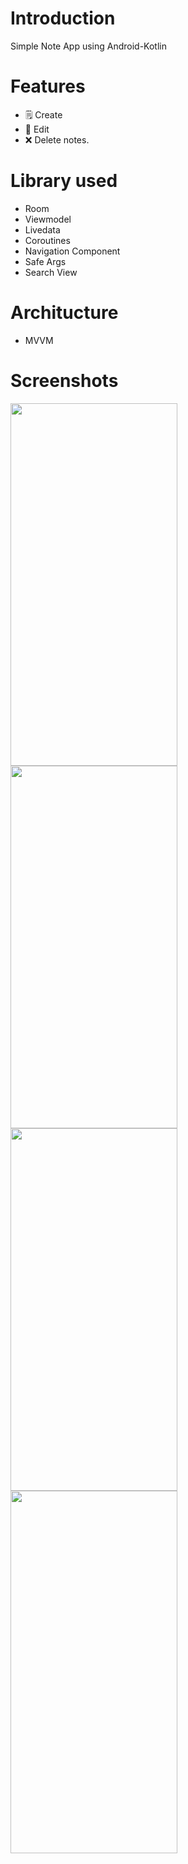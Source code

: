 # Introduction
Simple Note App using Android-Kotlin


#  Features 
- 🗒️ Create   
- 📝 Edit 
- ❌ Delete notes.

# Library used
- Room
- Viewmodel
- Livedata
- Coroutines
- Navigation Component
- Safe Args 
- Search View

# Architucture 
- MVVM
# Screenshots
<img src="https://user-images.githubusercontent.com/58395863/212379730-e317fcf9-2433-472e-bdf9-bdf493cd91f7.jpg" width="267" height="580" style="max-width: 100%;">
<img src="https://user-images.githubusercontent.com/58395863/212380713-83d759c2-aa5e-41b2-a643-223d57dcd017.jpg" width="267" height="580" style="max-width: 100%;">
<img src="https://user-images.githubusercontent.com/58395863/212380596-64573c40-a600-462a-ab3c-561b0af5af3d.jpg" width="267" height="580" style="max-width: 100%;">
<img src="https://user-images.githubusercontent.com/58395863/212384901-9c38880d-c5ad-4f24-8850-4af1806184f3.jpg" width="267" height="580" style="max-width: 100%;">



